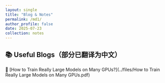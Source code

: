 ```yaml
---
layout: single
title: "Blog & Notes"
permalink: /md1/
author_profile: false
date: 2025-07-23
collection: notes
---
```


## 📚 Useful Blogs（部分已翻译为中文）

📎 [How to Train Really Large Models on Many GPUs?](../files/How to Train Really Large Models on Many GPUs.pdf)
